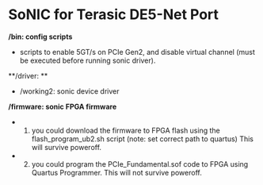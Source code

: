 SoNIC for Terasic DE5-Net Port
=====
**/bin: config scripts**
- scripts to enable 5GT/s on PCIe Gen2, and disable virtual channel (must be executed before running sonic driver).

**/driver: **
- /working2: sonic device driver

**/firmware: sonic FPGA firmware**
- 1. you could download the firmware to FPGA flash using the flash_program_ub2.sh script (note: set correct path to quartus) This will survive poweroff.
- 2. you could program the PCIe_Fundamental.sof code to FPGA using Quartus Programmer. This will not survive poweroff.
